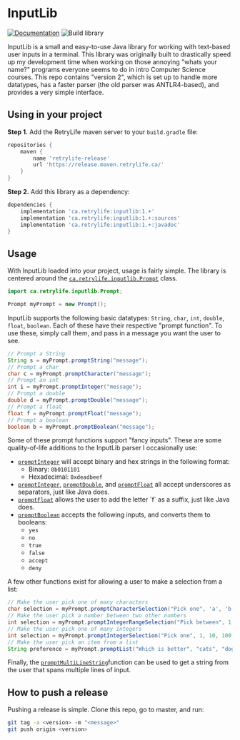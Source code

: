 # InputLib 
[![Documentation](https://img.shields.io/badge/-documentation-blue)](https://ewpratten.retrylife.ca/inputlib) ![Build library](https://github.com/Ewpratten/inputlib/workflows/Build%20library/badge.svg)

InputLib is a small and easy-to-use Java library for working with text-based user inputs in a terminal. This library was originally built to drastically speed up my development time when working on those annoying "whats your name?" programs everyone seems to do in intro Computer Science courses. This repo contains "version 2", which is set up to handle more datatypes, has a faster parser (the old parser was ANTLR4-based), and provides a very simple interface.

## Using in your project

**Step 1.** Add the RetryLife maven server to your `build.gradle` file:

```groovy
repositories {
    maven { 
        name 'retrylife-release'
        url 'https://release.maven.retrylife.ca/' 
    }
}
```

**Step 2.** Add this library as a dependency:

```groovy
dependencies {
    implementation 'ca.retrylife:inputlib:1.+'
    implementation 'ca.retrylife:inputlib:1.+:sources'
    implementation 'ca.retrylife:inputlib:1.+:javadoc'
}
```

## Usage

With InputLib loaded into your project, usage is fairly simple. The library is centered around the [`ca.retrylife.inputlib.Prompt`](https://ewpratten.retrylife.ca/inputlib/ca/retrylife/inputlib/Prompt.html) class.

```java
import ca.retrylife.inputlib.Prompt;

Prompt myPrompt = new Prompt();
```

InputLib supports the following basic datatypes: `String`, `char`, `int`, `double`, `float`, `boolean`. Each of these have their respective "prompt function". To use these, simply call them, and pass in a message you want the user to see.

```java
// Prompt a String
String s = myPrompt.promptString("message");
// Prompt a char
char c = myPrompt.promptCharacter("message");
// Prompt an int
int i = myPrompt.promptInteger("message");
// Prompt a double
double d = myPrompt.promptDouble("message");
// Prompt a float
float f = myPrompt.promptFloat("message");
// Prompt a boolean
boolean b = myPrompt.promptBoolean("message");
```

Some of these prompt functions support "fancy inputs". These are some quality-of-life additions to the InputLib parser I occasionally use:

 - [`promptInteger`](https://ewpratten.retrylife.ca/inputlib/ca/retrylife/inputlib/Prompt.html#promptInteger(java.lang.String)) will accept binary and hex strings in the following format:
   - Binary: `0b0101101`
   - Hexadecimal: `0xdeadbeef`
 - [`promptInteger`](https://ewpratten.retrylife.ca/inputlib/ca/retrylife/inputlib/Prompt.html#promptInteger(java.lang.String)), [`promptDouble`](https://ewpratten.retrylife.ca/inputlib/ca/retrylife/inputlib/Prompt.html#promptDouble(java.lang.String)), and [`promptFloat`](https://ewpratten.retrylife.ca/inputlib/ca/retrylife/inputlib/Prompt.html#promptFloat(java.lang.String)) all accept underscores as separators, just like Java does.
 - [`promptFloat`](https://ewpratten.retrylife.ca/inputlib/ca/retrylife/inputlib/Prompt.html#promptFloat(java.lang.String)) allows the user to add the letter `f` as a suffix, just like Java does.
 - [`promptBoolean`](https://ewpratten.retrylife.ca/inputlib/ca/retrylife/inputlib/Prompt.html#promptBoolean(java.lang.String)) accepts the following inputs, and converts them to booleans:
   - `yes`
   - `no`
   - `true`
   - `false`
   - `accept`
   - `deny`

A few other functions exist for allowing a user to make a selection from a list:

```java
// Make the user pick one of many characters
char selection = myPrompt.promptCharacterSelection("Pick one", 'a', 'b', 'c');
// Make the user pick a number between two other numbers
int selection = myPrompt.promptIntegerRangeSelection​("Pick between", 1, 10);
// Make the user pick one of many integers
int selection = myPrompt.promptIntegerSelection​("Pick one", 1, 10, 100, 120);
// Make the user pick an item from a list
String preference = myPrompt.promptList("Which is better", "cats", "dogs", "nerf guns");
```

Finally, the [`promptMultiLineString​`](https://ewpratten.retrylife.ca/inputlib/ca/retrylife/inputlib/Prompt.html#promptMultiLineString(java.lang.String)) function can be used to get a string from the user that spans multiple lines of input.

## How to push a release

Pushing a release is simple. Clone this repo, go to master, and run:

```sh
git tag -a <version> -m "<message>"
git push origin <version>
```
